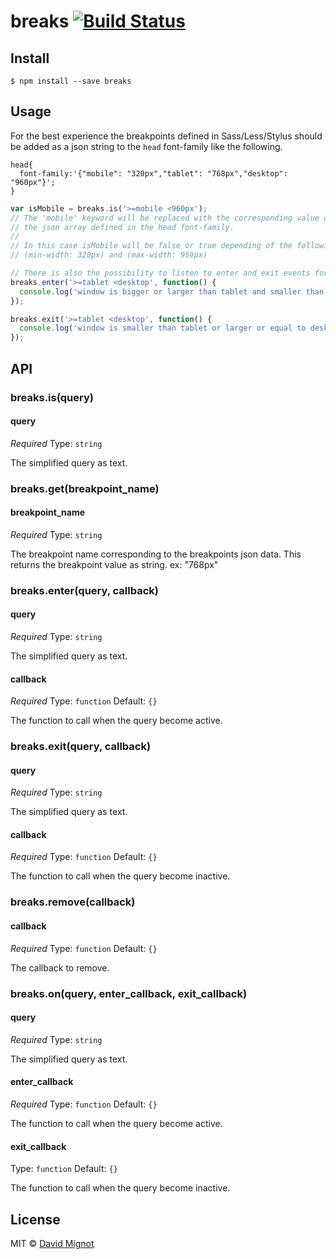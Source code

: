 # breaks [![Build Status](https://travis-ci.org/idflood/breaks.svg?branch=master)](https://travis-ci.org/idflood/breaks)

>


## Install

```
$ npm install --save breaks
```


## Usage

For the best experience the breakpoints defined in Sass/Less/Stylus should be
added as a json string to the `head` font-family like the following.

    head{
      font-family:'{"mobile": "320px","tablet": "768px","desktop": "960px"}';
    }


```js
var isMobile = breaks.is('>=mobile <960px');
// The 'mobile' keyword will be replaced with the corresponding value defined by
// the json array defined in the head font-family.
//
// In this case isMobile will be false or true depending of the following media query:
// (min-width: 320px) and (max-width: 959px)

// There is also the possibility to listen to enter and exit events for the queries:
breaks.enter('>=tablet <desktop', function() {
  console.log('window is bigger or larger than tablet and smaller than desktop.');
});

breaks.exit('>=tablet <desktop', function() {
  console.log('window is smaller than tablet or larger or equal to desktop.');
});

```


## API

### breaks.is(query)

#### query

*Required*
Type: `string`

The simplified query as text.


### breaks.get(breakpoint_name)

#### breakpoint_name

*Required*
Type: `string`

The breakpoint name corresponding to the breakpoints json data.
This returns the breakpoint value as string. ex: "768px"


### breaks.enter(query, callback)

#### query

*Required*
Type: `string`

The simplified query as text.

#### callback

*Required*
Type: `function`
Default: `{}`

The function to call when the query become active.


### breaks.exit(query, callback)

#### query

*Required*
Type: `string`

The simplified query as text.

#### callback

*Required*
Type: `function`
Default: `{}`

The function to call when the query become inactive.


### breaks.remove(callback)

#### callback

*Required*
Type: `function`
Default: `{}`

The callback to remove.


### breaks.on(query, enter_callback, exit_callback)

#### query

*Required*
Type: `string`

The simplified query as text.

#### enter_callback

*Required*
Type: `function`
Default: `{}`

The function to call when the query become active.

#### exit_callback

Type: `function`
Default: `{}`

The function to call when the query become inactive.


## License

MIT © [David Mignot](https://github.com/idflood)
